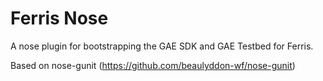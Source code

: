 Ferris Nose
===========

A nose plugin for bootstrapping the GAE SDK and GAE Testbed for Ferris.

Based on nose-gunit (https://github.com/beaulyddon-wf/nose-gunit)
